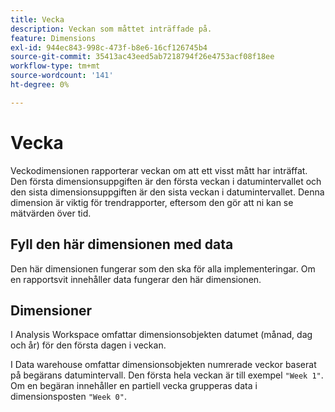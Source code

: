 ```yaml
---
title: Vecka
description: Veckan som måttet inträffade på.
feature: Dimensions
exl-id: 944ec843-998c-473f-b8e6-16cf126745b4
source-git-commit: 35413ac43eed5ab7218794f26e4753acf08f18ee
workflow-type: tm+mt
source-wordcount: '141'
ht-degree: 0%

---
```


# Vecka

Veckodimensionen rapporterar veckan om att ett visst mått har inträffat. Den första dimensionsuppgiften är den första veckan i datumintervallet och den sista dimensionsuppgiften är den sista veckan i datumintervallet. Denna dimension är viktig för trendrapporter, eftersom den gör att ni kan se mätvärden över tid.

## Fyll den här dimensionen med data

Den här dimensionen fungerar som den ska för alla implementeringar. Om en rapportsvit innehåller data fungerar den här dimensionen.

## Dimensioner

I Analysis Workspace omfattar dimensionsobjekten datumet (månad, dag och år) för den första dagen i veckan.

I Data warehouse omfattar dimensionsobjekten numrerade veckor baserat på begärans datumintervall. Den första hela veckan är till exempel `"Week 1"`. Om en begäran innehåller en partiell vecka grupperas data i dimensionsposten `"Week 0"`.
